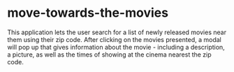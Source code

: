 # move-towards-the-movies

This application lets the user search for a list of newly released movies near them using their zip code. After clicking on the movies presented, a modal will pop up that gives information about the movie - including a description, a picture, as well as the times of showing at the cinema nearest the zip code.
